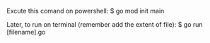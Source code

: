 Excute this comand on powershell:
$ go mod init main

Later, to run on terminal (remember add the extent of file):
$ go run [filename].go
